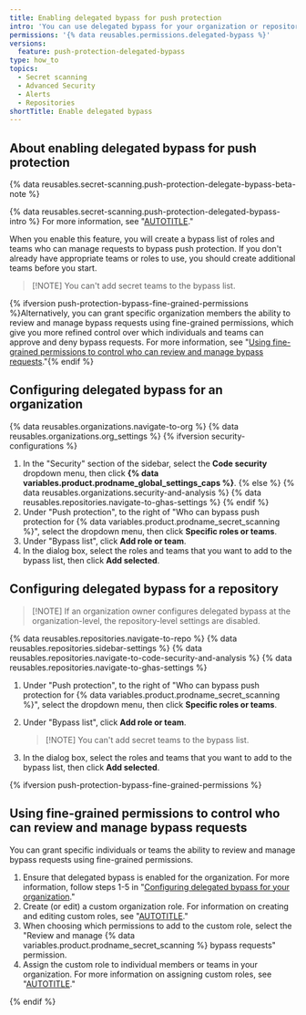 ```yaml
---
title: Enabling delegated bypass for push protection
intro: 'You can use delegated bypass for your organization or repository to control who can push commits that contain secrets identified by {% data variables.product.prodname_secret_scanning %}.'
permissions: '{% data reusables.permissions.delegated-bypass %}'
versions:
  feature: push-protection-delegated-bypass
type: how_to
topics:
  - Secret scanning
  - Advanced Security
  - Alerts
  - Repositories
shortTitle: Enable delegated bypass
---
```


## About enabling delegated bypass for push protection

{% data reusables.secret-scanning.push-protection-delegate-bypass-beta-note %}

{% data reusables.secret-scanning.push-protection-delegated-bypass-intro %} For more information, see "[AUTOTITLE](/code-security/secret-scanning/using-advanced-secret-scanning-and-push-protection-features/delegated-bypass-for-push-protection/about-delegated-bypass-for-push-protection)."

When you enable this feature, you will create a bypass list of roles and teams who can manage requests to bypass push protection. If you don't already have appropriate teams or roles to use, you should create additional teams before you start.

>[!NOTE] You can't add secret teams to the bypass list.

{% ifversion push-protection-bypass-fine-grained-permissions %}Alternatively, you can grant specific organization members the ability to review and manage bypass requests using fine-grained permissions, which give you more refined control over which individuals and teams can approve and deny bypass requests. For more information, see "[Using fine-grained permissions to control who can review and manage bypass requests](#using-fine-grained-permissions-to-control-who-can-review-and-manage-bypass-requests)."{% endif %}

## Configuring delegated bypass for an organization

{% data reusables.organizations.navigate-to-org %}
{% data reusables.organizations.org_settings %}
{% ifversion security-configurations %}
1. In the "Security" section of the sidebar, select the **Code security** dropdown menu, then click **{% data variables.product.prodname_global_settings_caps %}**.
{% else %}
{% data reusables.organizations.security-and-analysis %}
{% data reusables.repositories.navigate-to-ghas-settings %}
{% endif %}
1. Under "Push protection", to the right of "Who can bypass push protection for {% data variables.product.prodname_secret_scanning %}", select the dropdown menu, then click **Specific roles or teams**.
1. Under "Bypass list", click **Add role or team**.
1. In the dialog box, select the roles and teams that you want to add to the bypass list, then click **Add selected**.

## Configuring delegated bypass for a repository

>[!NOTE] If an organization owner configures delegated bypass at the organization-level, the repository-level settings are disabled.

{% data reusables.repositories.navigate-to-repo %}
{% data reusables.repositories.sidebar-settings %}
{% data reusables.repositories.navigate-to-code-security-and-analysis %}
{% data reusables.repositories.navigate-to-ghas-settings %}
1. Under "Push protection", to the right of "Who can bypass push protection for {% data variables.product.prodname_secret_scanning %}", select the dropdown menu, then click **Specific roles or teams**.
1. Under "Bypass list", click **Add role or team**.

   >[!NOTE] You can't add secret teams to the bypass list.

1. In the dialog box, select the roles and teams that you want to add to the bypass list, then click **Add selected**.

{% ifversion push-protection-bypass-fine-grained-permissions %}

## Using fine-grained permissions to control who can review and manage bypass requests

You can grant specific individuals or teams the ability to review and manage bypass requests using fine-grained permissions.

1. Ensure that delegated bypass is enabled for the organization. For more information, follow steps 1-5 in "[Configuring delegated bypass for your organization](/code-security/secret-scanning/using-advanced-secret-scanning-and-push-protection-features/delegated-bypass-for-push-protection/enabling-delegated-bypass-for-push-protection#configuring-delegated-bypass-for-an-organization)."
1. Create (or edit) a custom organization role. For information on creating and editing custom roles, see "[AUTOTITLE](/organizations/managing-peoples-access-to-your-organization-with-roles/managing-custom-organization-roles#creating-a-custom-role)."
1. When choosing which permissions to add to the custom role, select the "Review and manage {% data variables.product.prodname_secret_scanning %} bypass requests" permission.
1. Assign the custom role to individual members or teams in your organization. For more information on assigning custom roles, see "[AUTOTITLE](/organizations/managing-peoples-access-to-your-organization-with-roles/using-organization-roles#assigning-an-organization-role)."

{% endif %}
